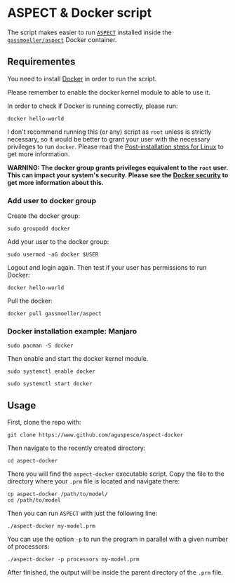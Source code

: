 # ASPECT & Docker script

The script makes easier to run [`ASPECT`](https://aspect.geodynamics.org/) installed
inside the [`gassmoeller/aspect`](https://github.com/gassmoeller/aspect) Docker
container.


## Requirementes

You need to install [Docker](https://www.docker.com/) in order to run the script.

Please remember to enable the docker kernel module to able to use it.

In order to check if Docker is running correctly, please run:

    docker hello-world

I don't recommend running this (or any) script as `root` unless is strictly necessary,
so it would be better to grant your user with the necessary privileges to run `docker`.
Please read the [Post-installation steps for Linux](
https://docs.docker.com/install/linux/linux-postinstall/) to get more information.

**WARNING: The docker group grants privileges equivalent to the `root` user. This can
impact your system's security. Please see the [Docker security](
https://docs.docker.com/engine/security/security/#docker-daemon-attack-surface) to get
more information about this.**

### Add user to docker group

Create the docker group:

    sudo groupadd docker

Add your user to the docker group:

    sudo usermod -aG docker $USER

Logout and login again. Then test if your user has permissions to run Docker:

    docker hello-world

Pull the docker:

    docker pull gassmoeller/aspect


### Docker installation example: Manjaro

    sudo pacman -S docker

Then enable and start the docker kernel module.

    sudo systemctl enable docker

    sudo systemctl start docker


## Usage

First, clone the repo with:

    git clone https://www.github.com/aguspesce/aspect-docker

Then navigate to the recently created directory:

    cd aspect-docker

There you will find the `aspect-docker` executable script.
Copy the file to the directory where your `.prm` file is located and navigate there:

    cp aspect-docker /path/to/model/
    cd /path/to/model

Then you can run `ASPECT` with just the following line:

    ./aspect-docker my-model.prm

You can use the option `-p` to run the program in parallel with a given number of
processors:

    ./aspect-docker -p processors my-model.prm

After finished, the output will be inside the parent directory of the `.prm` file.
